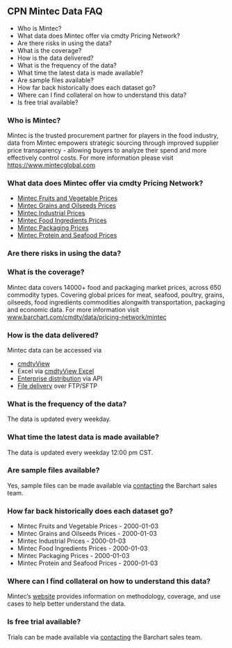 ## CPN Mintec Data FAQ
* Who is Mintec?
* What data does Mintec offer via cmdty Pricing Network?
* Are there risks in using the data?
* What is the coverage?
* How is the data delivered?
* What is the frequency of the data?
* What time the latest data is made available?
* Are sample files available?
* How far back historically does each dataset go?
* Where can I find collateral on how to understand this data?
* Is free trial available?

### Who is Mintec?
Mintec is the trusted procurement partner for players in the food industry, data from Mintec empowers strategic sourcing through improved supplier price transparency - allowing buyers to analyze their spend and more effectively control costs. For more information please visit https://www.mintecglobal.com

### What data does Mintec offer via cmdty Pricing Network?
* [Mintec Fruits and Vegetable Prices](https://www.barchart.com/solutions/data/market/MNT_FRT_VEG)
* [Mintec Grains and Oilseeds Prices](https://www.barchart.com/solutions/data/market/MNT_GRN_OIL)
* [Mintec Industrial Prices](https://www.barchart.com/solutions/data/market/MNT_INDSTRY)
* [Mintec Food Ingredients Prices](https://www.barchart.com/solutions/data/market/MNT_INGRDNT)
* [Mintec Packaging Prices](https://www.barchart.com/solutions/data/market/MNT_PCKG)
* [Mintec Protein and Seafood Prices](https://www.barchart.com/solutions/data/market/MNT_PRO_SEA)

### Are there risks in using the data?


### What is the coverage?
Mintec data covers 14000+ food and packaging market prices, across 650 commodity types. Covering global prices for meat, seafood, poultry, grains, oilseeds, food ingredients commodities alongwith transportation, packaging and economic data. For more information visit www.barchart.com/cmdty/data/pricing-network/mintec

### How is the data delivered?
Mintec data can be accessed via
* [cmdtyView](https://www.barchart.com/cmdty/trading/cmdtyview)
* Excel via [cmdtyView Excel](https://www.barchart.com/cmdty/trading/cmdtyview-excel)
* [Enterprise distribution](https://www.barchart.com/cmdty/contact) via API
* [File delivery](https://www.barchart.com/cmdty/contact) over FTP/SFTP

### What is the frequency of the data?
The data is updated every weekday.

### What time the latest data is made available?
The data is updated every weekday 12:00 pm CST.

### Are sample files available?
Yes, sample files can be made available via [contacting](https://www.barchart.com/cmdty/contact) the Barchart sales team.

### How far back historically does each dataset go?
* Mintec Fruits and Vegetable Prices - 2000-01-03
* Mintec Grains and Oilseeds Prices - 2000-01-03
* Mintec Industrial Prices - 2000-01-03
* Mintec Food Ingredients Prices - 2000-01-03
* Mintec Packaging Prices - 2000-01-03
* Mintec Protein and Seafood Prices - 2000-01-03

### Where can I find collateral on how to understand this data?
Mintec’s [website](https://www.mintecglobal.com/price-data) provides information on methodology, coverage, and use cases to help better understand the data.

### Is free trial available?
Trials can be made available via [contacting](https://www.barchart.com/cmdty/contact) the Barchart sales team.
